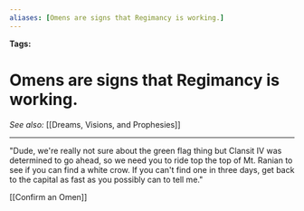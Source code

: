 ```yaml
---
aliases: [Omens are signs that Regimancy is working.]
---
```


**Tags:** 
# Omens are signs that Regimancy is working.
*See also:* [[Dreams, Visions, and Prophesies]]
___
  
"Dude, we're really not sure about the green flag thing but Clansit IV was determined to go ahead, so we need you to ride top the top of Mt. Ranian to see if you can find a white crow. If you can't find one in three days, get back to the capital as fast as you possibly can to tell me."

[[Confirm an Omen]]